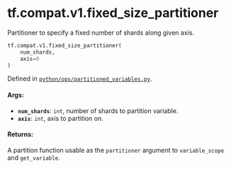 <div itemscope itemtype="http://developers.google.com/ReferenceObject">
<meta itemprop="name" content="tf.compat.v1.fixed_size_partitioner" />
<meta itemprop="path" content="Stable" />
</div>

# tf.compat.v1.fixed_size_partitioner

Partitioner to specify a fixed number of shards along given axis.

``` python
tf.compat.v1.fixed_size_partitioner(
    num_shards,
    axis=0
)
```



Defined in [`python/ops/partitioned_variables.py`](/code/stable/tensorflow/python/ops/partitioned_variables.py).

<!-- Placeholder for "Used in" -->


#### Args:


* <b>`num_shards`</b>: `int`, number of shards to partition variable.
* <b>`axis`</b>: `int`, axis to partition on.


#### Returns:

A partition function usable as the `partitioner` argument to
`variable_scope` and `get_variable`.
